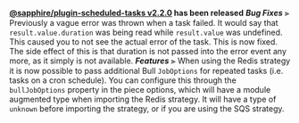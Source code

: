 **[@sapphire/plugin-scheduled-tasks v2.2.0](https://github.com/sapphiredev/plugins/compare/@sapphire/plugin-scheduled-tasks@2.1.0...@sapphire/plugin-scheduled-tasks@2.2.0) has been released**
_**Bug Fixes**_
⫸ Previously a vague error was thrown when a task failed. It would say that `result.value.duration` was being read while `result.value` was undefined. This caused you to not see the actual error of the task. This is now fixed. The side effect of this is that duration is not passed into the error event any more, as it simply is not available.
_**Features**_
⫸ When using the Redis strategy it is now possible to pass additional Bull `JobOptions` for repeated tasks (i.e. tasks on a cron schedule). You can configure this through the `bullJobOptions` property in the piece options, which will have a module augmented type when importing the Redis strategy. It will have a type of `unknown` before importing the strategy, or if you are using the SQS strategy.